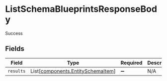 # ListSchemaBlueprintsResponseBody

Success


## Fields

| Field                                                                            | Type                                                                             | Required                                                                         | Description                                                                      |
| -------------------------------------------------------------------------------- | -------------------------------------------------------------------------------- | -------------------------------------------------------------------------------- | -------------------------------------------------------------------------------- |
| `results`                                                                        | List[[components.EntitySchemaItem](../../models/components/entityschemaitem.md)] | :heavy_minus_sign:                                                               | N/A                                                                              |